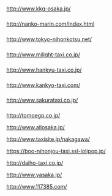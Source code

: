 
###
http://www.kkg-osaka.jp/
###
http://nanko-marin.com/index.html
###
http://www.tokyo-nihonkotsu.net/
###
http://www.milight-taxi.co.jp/
###
http://www.hankyu-taxi.co.jp/
###
http://www.kankyo-taxi.com/
###
http://www.sakurataxi.co.jp/
###
http://tomoegp.co.jp/

http://www.allosaka.jp/

http://www.taxisite.jp/nakagawa/

https://boo-nihonjou-taxi.ssl-lolipop.jp/

http://daiho-taxi.co.jp/



http://www.yasaka.jp/

http://www.117385.com/
